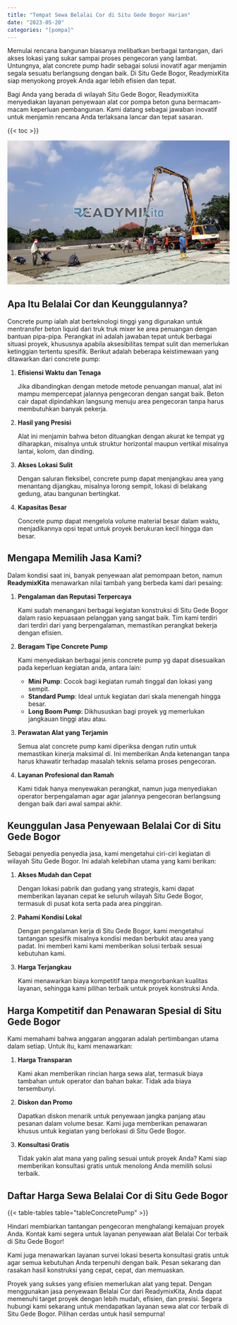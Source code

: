 ```yaml
---
title: "Tempat Sewa Belalai Cor di Situ Gede Bogor Harian"
date: "2023-05-20"
categories: "[pompa]"
---
```


Memulai rencana bangunan biasanya melibatkan berbagai tantangan, dari akses lokasi yang sukar sampai proses pengecoran yang lambat. Untungnya, alat concrete pump hadir sebagai solusi inovatif agar menjamin segala sesuatu berlangsung dengan baik. Di Situ Gede Bogor, ReadymixKita siap menyokong proyek Anda agar lebih efisien dan tepat.

Bagi Anda yang berada di wilayah Situ Gede Bogor, ReadymixKita menyediakan layanan penyewaan alat cor pompa beton guna bermacam-macam keperluan pembangunan. Kami datang sebagai jawaban inovatif untuk menjamin rencana Anda terlaksana lancar dan tepat sasaran.

{{< toc >}}

![Tempat Sewa Belalai Cor di Situ Gede Bogor Harian](/images/pompa/sewa-pompa-11.jpg)

## Apa Itu Belalai Cor dan Keunggulannya?

Concrete pump ialah alat berteknologi tinggi yang digunakan untuk mentransfer beton liquid dari truk truk mixer ke area penuangan dengan bantuan pipa-pipa. Perangkat ini adalah jawaban tepat untuk berbagai situasi proyek, khususnya apabila aksesibilitas tempat sulit dan memerlukan ketinggian tertentu spesifik. Berikut adalah beberapa keistimewaan yang ditawarkan dari concrete pump:

1. **Efisiensi Waktu dan Tenaga**

   Jika dibandingkan dengan metode metode penuangan manual, alat ini mampu mempercepat jalannya pengecoran dengan sangat baik. Beton cair dapat dipindahkan langsung menuju area pengecoran tanpa harus membutuhkan banyak pekerja.

2. **Hasil yang Presisi**

   Alat ini menjamin bahwa beton dituangkan dengan akurat ke tempat yg diharapkan, misalnya untuk struktur horizontal maupun vertikal misalnya lantai, kolom, dan dinding.

3. **Akses Lokasi Sulit**

   Dengan saluran fleksibel, concrete pump dapat menjangkau area yang menantang dijangkau, misalnya lorong sempit, lokasi di belakang gedung, atau bangunan bertingkat.

4. **Kapasitas Besar**

   Concrete pump dapat mengelola volume material besar dalam waktu, menjadikannya opsi tepat untuk proyek berukuran kecil hingga dan besar.

## Mengapa Memilih Jasa Kami?

Dalam kondisi saat ini, banyak penyewaan alat pemompaan beton, namun **ReadymixKita** menawarkan nilai tambah yang berbeda kami dari pesaing:

1. **Pengalaman dan Reputasi Terpercaya**

   Kami sudah menangani berbagai kegiatan konstruksi di Situ Gede Bogor dalam rasio kepuasaan pelanggan yang sangat baik. Tim kami terdiri dari terdiri dari yang berpengalaman, memastikan perangkat bekerja dengan efisien.

2. **Beragam Tipe Concrete Pump**

   Kami menyediakan berbagai jenis concrete pump yg dapat disesuaikan pada keperluan kegiatan anda, antara lain:
   - **Mini Pump**: Cocok bagi kegiatan rumah tinggal dan lokasi yang sempit.
   - **Standard Pump**: Ideal untuk kegiatan dari skala menengah hingga besar.
   - **Long Boom Pump**: Dikhususkan bagi proyek yg memerlukan jangkauan tinggi atau atau.

3. **Perawatan Alat yang Terjamin**

   Semua alat concrete pump kami diperiksa dengan rutin untuk memastikan kinerja maksimal di. Ini memberikan Anda ketenangan tanpa harus khawatir terhadap masalah teknis selama proses pengecoran.

4. **Layanan Profesional dan Ramah**

   Kami tidak hanya menyewakan perangkat, namun juga menyediakan operator berpengalaman agar agar jalannya pengecoran berlangsung dengan baik dari awal sampai akhir.

## Keunggulan Jasa Penyewaan Belalai Cor di Situ Gede Bogor

Sebagai penyedia penyedia jasa, kami mengetahui ciri-ciri kegiatan di wilayah Situ Gede Bogor. Ini adalah kelebihan utama yang kami berikan:

1. **Akses Mudah dan Cepat**

   Dengan lokasi pabrik dan gudang yang strategis, kami dapat memberikan layanan cepat ke seluruh wilayah Situ Gede Bogor, termasuk di pusat kota serta pada area pinggiran.

2. **Pahami Kondisi Lokal**

   Dengan pengalaman kerja di Situ Gede Bogor, kami mengetahui tantangan spesifik misalnya kondisi medan berbukit atau area yang padat. Ini memberi kami kami memberikan solusi terbaik sesuai kebutuhan kami.

3. **Harga Terjangkau**

   Kami menawarkan biaya kompetitif tanpa mengorbankan kualitas layanan, sehingga kami pilihan terbaik untuk proyek konstruksi Anda.

## Harga Kompetitif dan Penawaran Spesial di Situ Gede Bogor

Kami memahami bahwa anggaran anggaran adalah pertimbangan utama dalam setiap. Untuk itu, kami menawarkan:

1. **Harga Transparan**

   Kami akan memberikan rincian harga sewa alat, termasuk biaya tambahan untuk operator dan bahan bakar. Tidak ada biaya tersembunyi.

2. **Diskon dan Promo**

   Dapatkan diskon menarik untuk penyewaan jangka panjang atau pesanan dalam volume besar. Kami juga memberikan penawaran khusus untuk kegiatan yang berlokasi di Situ Gede Bogor.

3. **Konsultasi Gratis**

   Tidak yakin alat mana yang paling sesuai untuk proyek Anda? Kami siap memberikan konsultasi gratis untuk menolong Anda memilih solusi terbaik.

## Daftar Harga Sewa Belalai Cor di Situ Gede Bogor

{{< table-tables table="tableConcretePump" >}}

Hindari membiarkan tantangan pengecoran menghalangi kemajuan proyek Anda. Kontak kami segera untuk layanan penyewaan alat Belalai Cor terbaik di Situ Gede Bogor!

Kami juga menawarkan layanan survei lokasi beserta konsultasi gratis untuk agar semua kebutuhan Anda terpenuhi dengan baik. Pesan sekarang dan rasakan hasil konstruksi yang cepat, cepat, dan memuaskan.

Proyek yang sukses yang efisien memerlukan alat yang tepat. Dengan menggunakan jasa penyewaan Belalai Cor dari ReadymixKita, Anda dapat memenuhi target proyek dengan lebih mudah, efisien, dan presisi. Segera hubungi kami sekarang untuk mendapatkan layanan sewa alat cor terbaik di Situ Gede Bogor. Pilihan cerdas untuk hasil sempurna!